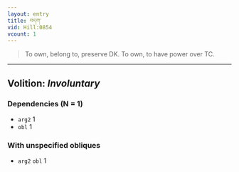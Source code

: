 ```yaml
---
layout: entry
title: བདག་
vid: Hill:0854
vcount: 1
---
```

> To own, belong to, preserve DK\. To own, to have power over TC\.

---
Volition: _Involuntary_
---

### Dependencies (N = 1)
* `arg2` 1
* `obl` 1


### With unspecified obliques
* `arg2` `obl` 1
